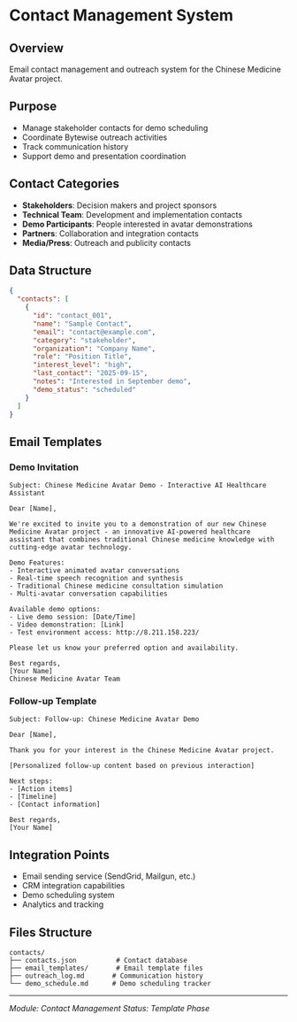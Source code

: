 # Contact Management System

## Overview
Email contact management and outreach system for the Chinese Medicine Avatar project.

## Purpose
- Manage stakeholder contacts for demo scheduling
- Coordinate Bytewise outreach activities
- Track communication history
- Support demo and presentation coordination

## Contact Categories
- **Stakeholders**: Decision makers and project sponsors
- **Technical Team**: Development and implementation contacts  
- **Demo Participants**: People interested in avatar demonstrations
- **Partners**: Collaboration and integration contacts
- **Media/Press**: Outreach and publicity contacts

## Data Structure
```json
{
  "contacts": [
    {
      "id": "contact_001",
      "name": "Sample Contact",
      "email": "contact@example.com",
      "category": "stakeholder",
      "organization": "Company Name",
      "role": "Position Title",
      "interest_level": "high",
      "last_contact": "2025-09-15",
      "notes": "Interested in September demo",
      "demo_status": "scheduled"
    }
  ]
}
```

## Email Templates
### Demo Invitation
```
Subject: Chinese Medicine Avatar Demo - Interactive AI Healthcare Assistant

Dear [Name],

We're excited to invite you to a demonstration of our new Chinese Medicine Avatar project - an innovative AI-powered healthcare assistant that combines traditional Chinese medicine knowledge with cutting-edge avatar technology.

Demo Features:
- Interactive animated avatar conversations
- Real-time speech recognition and synthesis  
- Traditional Chinese medicine consultation simulation
- Multi-avatar conversation capabilities

Available demo options:
- Live demo session: [Date/Time]
- Video demonstration: [Link]
- Test environment access: http://8.211.158.223/

Please let us know your preferred option and availability.

Best regards,
[Your Name]
Chinese Medicine Avatar Team
```

### Follow-up Template
```
Subject: Follow-up: Chinese Medicine Avatar Demo

Dear [Name],

Thank you for your interest in the Chinese Medicine Avatar project. 

[Personalized follow-up content based on previous interaction]

Next steps:
- [Action items]
- [Timeline]
- [Contact information]

Best regards,
[Your Name]
```

## Integration Points
- Email sending service (SendGrid, Mailgun, etc.)
- CRM integration capabilities
- Demo scheduling system
- Analytics and tracking

## Files Structure
```
contacts/
├── contacts.json          # Contact database
├── email_templates/       # Email template files
├── outreach_log.md       # Communication history
└── demo_schedule.md      # Demo scheduling tracker
```

---
*Module: Contact Management*
*Status: Template Phase*